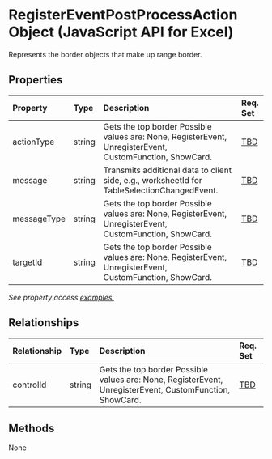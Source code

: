 # RegisterEventPostProcessAction Object (JavaScript API for Excel)

Represents the border objects that make up range border.

## Properties

| Property	   | Type	|Description| Req. Set|
|:---------------|:--------|:----------|:----|
|actionType|string|Gets the top border Possible values are: None, RegisterEvent, UnregisterEvent, CustomFunction, ShowCard.|[TBD](../requirement-sets/excel-api-requirement-sets.md)|
|message|string|Transmits additional data to client side, e.g., worksheetId for TableSelectionChangedEvent.|[TBD](../requirement-sets/excel-api-requirement-sets.md)|
|messageType|string|Gets the top border Possible values are: None, RegisterEvent, UnregisterEvent, CustomFunction, ShowCard.|[TBD](../requirement-sets/excel-api-requirement-sets.md)|
|targetId|string|Gets the top border Possible values are: None, RegisterEvent, UnregisterEvent, CustomFunction, ShowCard.|[TBD](../requirement-sets/excel-api-requirement-sets.md)|

_See property access [examples.](#property-access-examples)_

## Relationships
| Relationship | Type	|Description| Req. Set|
|:---------------|:--------|:----------|:----|
|controlId|string|Gets the top border Possible values are: None, RegisterEvent, UnregisterEvent, CustomFunction, ShowCard.|[TBD](../requirement-sets/excel-api-requirement-sets.md)|

## Methods
None

